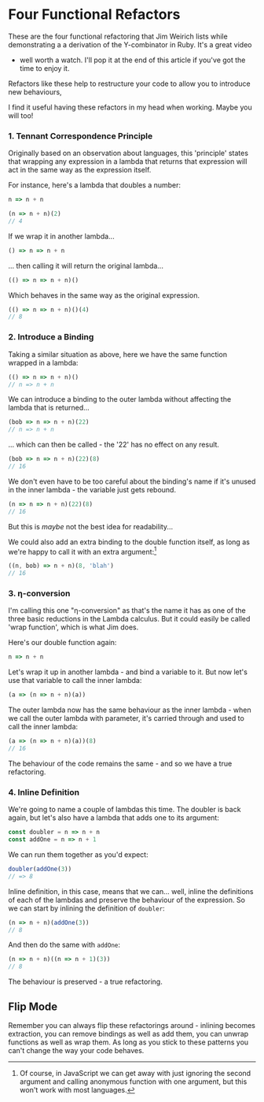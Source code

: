 # Four Functional Refactors

These are the four functional refactoring that Jim Weirich lists while
demonstrating a a derivation of the Y-combinator in Ruby. It's a great video
- well worth a watch. I'll pop it at the end of this article if you've got the
time to enjoy it.

Refactors like these help to restructure your code to allow you to introduce new
behaviours,

I find it useful having these refactors in my head when working. Maybe you will
too!

### 1. Tennant Correspondence Principle ###

Originally based on an observation about languages, this 'principle' states that
wrapping any expression in a lambda that returns that expression will act in the
same way as the expression itself.

For instance, here's a lambda that doubles a number:

```javascript
n => n + n
```

```javascript
(n => n + n)(2)
// 4
```

If we wrap it in another lambda...

```javascript
() => n => n + n
```

... then calling it will return the original lambda...

```javascript
(() => n => n + n)()
```

Which behaves in the same way as the original expression.

```javascript
(() => n => n + n)()(4)
// 8
```

### 2. Introduce a Binding ###

Taking a similar situation as above, here we have the same function wrapped in
a lambda:

```javascript
(() => n => n + n)()
// n => n + n
```

We can introduce a binding to the outer lambda without affecting the lambda that
is returned...

```javascript
(bob => n => n + n)(22)
// n => n + n
```

... which can then be called - the '22' has no effect on any result.

```javascript
(bob => n => n + n)(22)(8)
// 16
```

We don't even have to be too careful about the binding's name if it's unused in
the inner lambda - the variable just gets rebound.

```javascript
(n => n => n + n)(22)(8)
// 16
```

But this is _maybe_ not the best idea for readability...

We could also add an extra binding to the double function itself, as long as we're
happy to call it with an extra argument:[^1]

```javascript
((n, bob) => n + n)(8, 'blah')
// 16
```

### 3. η-conversion ###

I'm calling this one "η-conversion" as that's the name it has as one of the
three basic reductions in the Lambda calculus. But it could easily be called
'wrap function', which is what Jim does.

Here's our double function again:

```javascript
n => n + n
```

Let's wrap it up in another lambda - and bind a variable to it. But now let's
use that variable to call the inner lambda:

```javascript
(a => (n => n + n)(a))
```

The outer lambda now has the same behaviour as the inner lambda - when we call
the outer lambda with parameter, it's carried through and used to call the inner
lambda:

```javascript
(a => (n => n + n)(a))(8)
// 16
```

The behaviour of the code remains the same - and so we have a true refactoring.

### 4. Inline Definition ###

We're going to name a couple of lambdas this time. The doubler is back again,
but let's also have a lambda that adds one to its argument:

```javascript
const doubler = n => n + n
const addOne = n => n + 1
```

We can run them together as you'd expect:

```javascript
doubler(addOne(3))
// => 8
```

Inline definition, in this case, means that we can... well, inline the
definitions of each of the lambdas and preserve the behaviour of the expression.
So we can start by inlining the definition of `doubler`:

```javascript
(n => n + n)(addOne(3))
// 8
```

And then do the same with `addOne`:

```javascript
(n => n + n)((n => n + 1)(3))
// 8
```

The behaviour is preserved - a true refactoring.

## Flip Mode

Remember you can always flip these refactorings around - inlining becomes
extraction, you can remove bindings as well as add them, you can unwrap
functions as well as wrap them. As long as you stick to these patterns you can't
change the way your code behaves.


[^1]: Of course, in JavaScript we can get away with just ignoring the second argument and calling anonymous function with one argument, but this won't work with most languages.

